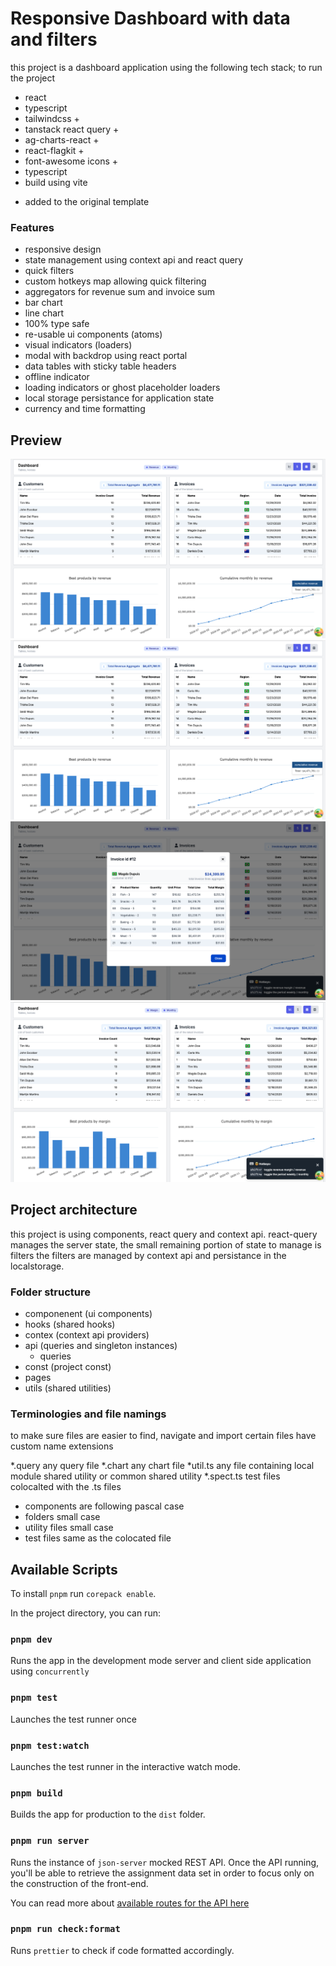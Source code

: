 # Responsive Dashboard with data and filters

this project is a dashboard application using the following tech stack;
to run the project 

- react
- typescript
- tailwindcss +
- tanstack react query +
- ag-charts-react +
- react-flagkit +
- font-awesome icons +
- typescript
- build using vite

+ added to the original template

### Features

- responsive design
- state management using context api and react query
- quick filters
- custom hotkeys map allowing quick filtering
- aggregators for revenue sum and invoice sum
- bar chart
- line chart
- 100% type safe
- re-usable ui components (atoms)
- visual indicators (loaders)
- modal with backdrop using react portal
- data tables with sticky table headers
- offline indicator
- loading indicators or ghost placeholder loaders
- local storage persistance for application state
- currency and time formatting

## Preview

!["Project preview"](preview/dashboard-preview-1.png)
!["Project preview"](preview/dashboard-preview-2.png)
!["Project preview"](preview/dashboard-preview-3.png)
!["Project preview"](preview/dashboard-preview-4.png)

## Project architecture

this project is using components, react query and context api.
react-query manages the server state,
the small remaining portion of state to manage is filters
the filters are managed by context api and persistance in the localstorage.

### Folder structure
- componenent (ui components)
- hooks (shared hooks)
- contex (context api providers)
- api (queries and singleton instances)
  - queries
- const (project const)
- pages
- utils (shared utilities)

### Terminologies and file namings
to make sure files are easier to find, navigate and import
certain files have custom name extensions

*.query any query file
*.chart any chart file
*util.ts any file containing local module shared utility or common shared utility
*.spect.ts test files colocalted with the .ts files

- components are following pascal case
- folders small case
- utility files small case
- test files same as the colocated file


## Available Scripts

To install `pnpm` run `corepack enable`.

In the project directory, you can run:

### `pnpm dev`

Runs the app in the development mode server and client side application using `concurrently`

### `pnpm test`

Launches the test runner once

### `pnpm test:watch`

Launches the test runner in the interactive watch mode.

### `pnpm build`

Builds the app for production to the `dist` folder.

### `pnpm run server`

Runs the instance of `json-server` mocked REST API.
Once the API running, you'll be able to retrieve the assignment data set in order to focus only on the construction
of the front-end.

You can read more about [available routes for the API here](./server/ROUTES.md)

### `pnpm run check:format`

Runs `prettier` to check if code formatted accordingly.
